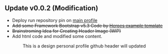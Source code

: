 ## Update v0.0.2 (Modification)

- Deploy run repository pin on [main profile](https://github.com/yusufalqard)
- ~~Add some Framework Bootstrap v5.3 Code by [Heroes example template](https://getbootstrap.com/docs/5.3/examples/heroes/)~~
- ~~Brainstroming Idea for Creating Header Image (WIP)~~
- Add html code and modified some content.

<html>
<body>
<header class="bg-dark text-secondary">
<div class="px-4 py-5 my-5 text-center">
    <div class="col-lg-6 mx-auto">
      <p class="lead mb-4">This is a design personal profile github header will updated </p>
      </div>
    </div>
  </div>
  </header>
  </body>
  </html>
